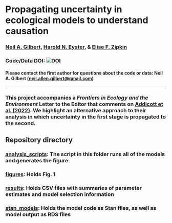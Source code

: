# Propagating uncertainty in ecological models to understand causation 

### [Neil A. Gilbert](https://gilbertecology.com), [Harold N. Eyster](http://eyster.com/), & [Elise F. Zipkin](https://zipkinlab.org/)

### Code/Data DOI: [![DOI](https://zenodo.org/badge/508345833.svg)](https://zenodo.org/badge/latestdoi/508345833)

#### Please contact the first author for questions about the code or data: Neil A. Gilbert (neil.allen.gilbert@gmail.com)
__________________________________________________________________________________________________________________________________________

### This project accompanies a *Frontiers in Ecology and the Environment* Letter to the Editor that comments on [Addicott et al. (2022)](https://esajournals.onlinelibrary.wiley.com/doi/abs/10.1002/fee.2530). We highlight an alternative approach to their analysis in which uncertainty in the first stage is propagated to the second.

## Repository directory
### [analysis_scripts](./analysis_scripts): The script in this folder runs all of the models and generates the figure
### [figures](./figures): Holds Fig. 1
### [results](./results): Holds CSV files with summaries of parameter estimates and model selection information
### [stan_models](./stan_models): Holds the model code as Stan files, as well as model output as RDS files
